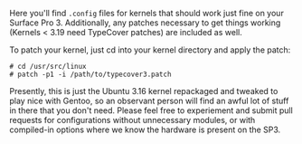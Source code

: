 Here you'll find `.config` files for kernels that should work just fine on your
Surface Pro 3.  Additionally, any patches necessary to get things working
(Kernels < 3.19 need TypeCover patches) are included as well.

To patch your kernel, just cd into your kernel directory and apply the patch:

    # cd /usr/src/linux
    # patch -p1 -i /path/to/typecover3.patch

Presently, this is just the Ubuntu 3.16 kernel repackaged and tweaked to play
nice with Gentoo, so an observant person will find an awful lot of stuff in
there that you don't need.  Please feel free to experiement and submit pull
requests for configurations without unnecessary modules, or with compiled-in
options where we know the hardware is present on the SP3.

